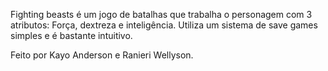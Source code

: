 Fighting beasts é um jogo de batalhas que trabalha o personagem com 3 atributos: Força, dextreza e inteligência.
Utiliza um sistema de save games simples e é bastante intuitivo.





Feito por Kayo Anderson e Ranieri Wellyson.
